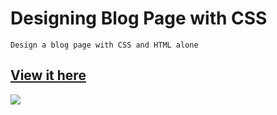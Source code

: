 # Designing Blog Page with CSS

`Design a blog page with CSS and HTML alone` <br/>
## [View it here](heroku)

![ ](https://user-images.githubusercontent.com/71665600/182739933-b94a9e9d-bf8b-42c3-9958-218d32095068.png)
